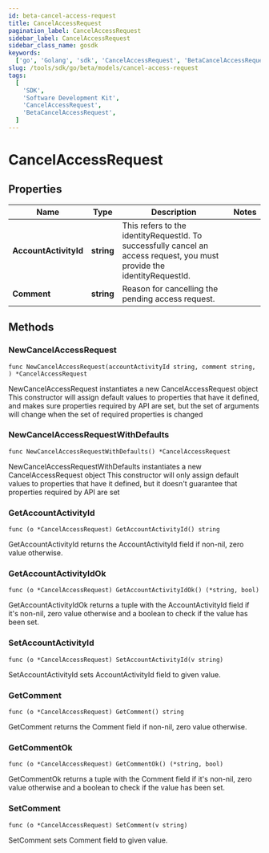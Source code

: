 ```yaml
---
id: beta-cancel-access-request
title: CancelAccessRequest
pagination_label: CancelAccessRequest
sidebar_label: CancelAccessRequest
sidebar_class_name: gosdk
keywords:
  ['go', 'Golang', 'sdk', 'CancelAccessRequest', 'BetaCancelAccessRequest']
slug: /tools/sdk/go/beta/models/cancel-access-request
tags:
  [
    'SDK',
    'Software Development Kit',
    'CancelAccessRequest',
    'BetaCancelAccessRequest',
  ]
---
```


# CancelAccessRequest

## Properties

| Name | Type | Description | Notes |
| --- | --- | --- | --- |
| **AccountActivityId** | **string** | This refers to the identityRequestId. To successfully cancel an access request, you must provide the identityRequestId. |
| **Comment** | **string** | Reason for cancelling the pending access request. |

## Methods

### NewCancelAccessRequest

`func NewCancelAccessRequest(accountActivityId string, comment string, ) *CancelAccessRequest`

NewCancelAccessRequest instantiates a new CancelAccessRequest object This constructor will assign default values to properties that have it defined, and makes sure properties required by API are set, but the set of arguments will change when the set of required properties is changed

### NewCancelAccessRequestWithDefaults

`func NewCancelAccessRequestWithDefaults() *CancelAccessRequest`

NewCancelAccessRequestWithDefaults instantiates a new CancelAccessRequest object This constructor will only assign default values to properties that have it defined, but it doesn't guarantee that properties required by API are set

### GetAccountActivityId

`func (o *CancelAccessRequest) GetAccountActivityId() string`

GetAccountActivityId returns the AccountActivityId field if non-nil, zero value otherwise.

### GetAccountActivityIdOk

`func (o *CancelAccessRequest) GetAccountActivityIdOk() (*string, bool)`

GetAccountActivityIdOk returns a tuple with the AccountActivityId field if it's non-nil, zero value otherwise and a boolean to check if the value has been set.

### SetAccountActivityId

`func (o *CancelAccessRequest) SetAccountActivityId(v string)`

SetAccountActivityId sets AccountActivityId field to given value.

### GetComment

`func (o *CancelAccessRequest) GetComment() string`

GetComment returns the Comment field if non-nil, zero value otherwise.

### GetCommentOk

`func (o *CancelAccessRequest) GetCommentOk() (*string, bool)`

GetCommentOk returns a tuple with the Comment field if it's non-nil, zero value otherwise and a boolean to check if the value has been set.

### SetComment

`func (o *CancelAccessRequest) SetComment(v string)`

SetComment sets Comment field to given value.
